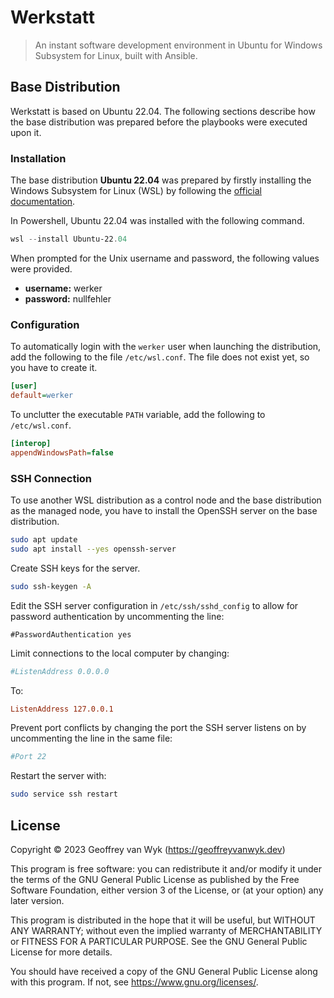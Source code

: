 # Werkstatt
> An instant software development environment in Ubuntu for Windows
> Subsystem for Linux, built with Ansible.

## Base Distribution
Werkstatt is based on Ubuntu 22.04. The following sections describe how the base distribution was prepared before the playbooks were executed upon it.

### Installation
The base distribution **Ubuntu 22.04** was prepared by firstly installing the Windows Subsystem for Linux (WSL) by following the [official documentation](https://aka.ms/wsl).

In Powershell, Ubuntu 22.04 was installed with the following command.

```powershell
wsl --install Ubuntu-22.04
```

When prompted for the Unix username and password, the following values were provided.

* **username:** werker
* **password:** nullfehler

### Configuration
To automatically login with the `werker` user when launching the distribution, add the following to the file `/etc/wsl.conf`. The file does not exist yet, so you have to create it.

```ini
[user]
default=werker
```

To unclutter the executable `PATH` variable, add the following to `/etc/wsl.conf`.

```ini
[interop]
appendWindowsPath=false
```

### SSH Connection
To use another WSL distribution as a control node and the base distribution as the managed node, you have to install the OpenSSH server on the base distribution.

```bash
sudo apt update
sudo apt install --yes openssh-server
```

Create SSH keys for the server.

```bash
sudo ssh-keygen -A
```

Edit the SSH server configuration in `/etc/ssh/sshd_config` to allow for password authentication by uncommenting the line:

```
#PasswordAuthentication yes
```

Limit connections to the local computer by changing:

```ini
#ListenAddress 0.0.0.0
```

To:

```ini
ListenAddress 127.0.0.1
```

Prevent port conflicts by changing the port the SSH server listens on by uncommenting the line in the same file:

```ini
#Port 22
```

Restart the server with:

```bash
sudo service ssh restart
```

## License
Copyright &copy; 2023 Geoffrey van Wyk (https://geoffreyvanwyk.dev)

This program is free software: you can redistribute it and/or modify
it under the terms of the GNU General Public License as published by
the Free Software Foundation, either version 3 of the License, or
(at your option) any later version.

This program is distributed in the hope that it will be useful,
but WITHOUT ANY WARRANTY; without even the implied warranty of
MERCHANTABILITY or FITNESS FOR A PARTICULAR PURPOSE.  See the
GNU General Public License for more details.

You should have received a copy of the GNU General Public License
along with this program.  If not, see <https://www.gnu.org/licenses/>.
